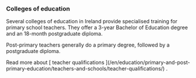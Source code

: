 ###  Colleges of education

Several colleges of education in Ireland provide specialised training for
primary school teachers. They offer a 3-year Bachelor of Education degree and
an 18-month postgraduate diploma.

Post-primary teachers generally do a primary degree, followed by a
postgraduate diploma.

Read more about [ teacher qualifications ](/en/education/primary-and-post-
primary-education/teachers-and-schools/teacher-qualifications/) .
